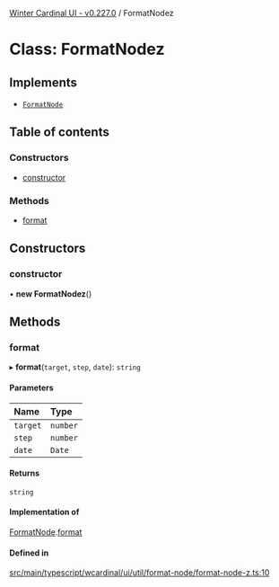 [Winter Cardinal UI - v0.227.0](../index.md) / FormatNodez

# Class: FormatNodez

## Implements

- [`FormatNode`](../interfaces/FormatNode.md)

## Table of contents

### Constructors

- [constructor](FormatNodez.md#constructor)

### Methods

- [format](FormatNodez.md#format)

## Constructors

### constructor

• **new FormatNodez**()

## Methods

### format

▸ **format**(`target`, `step`, `date`): `string`

#### Parameters

| Name | Type |
| :------ | :------ |
| `target` | `number` |
| `step` | `number` |
| `date` | `Date` |

#### Returns

`string`

#### Implementation of

[FormatNode](../interfaces/FormatNode.md).[format](../interfaces/FormatNode.md#format)

#### Defined in

[src/main/typescript/wcardinal/ui/util/format-node/format-node-z.ts:10](https://github.com/winter-cardinal/winter-cardinal-ui/blob/v0.227.0/src/main/typescript/wcardinal/ui/util/format-node/format-node-z.ts#L10)
